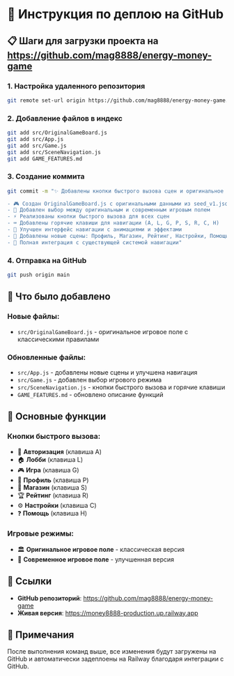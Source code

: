 # 🚀 Инструкция по деплою на GitHub

## 📋 Шаги для загрузки проекта на https://github.com/mag8888/energy-money-game

### 1. Настройка удаленного репозитория
```bash
git remote set-url origin https://github.com/mag8888/energy-money-game.git
```

### 2. Добавление файлов в индекс
```bash
git add src/OriginalGameBoard.js
git add src/App.js
git add src/Game.js
git add src/SceneNavigation.js
git add GAME_FEATURES.md
```

### 3. Создание коммита
```bash
git commit -m "✨ Добавлены кнопки быстрого вызова сцен и оригинальное игровое поле

- 🎮 Создан OriginalGameBoard.js с оригинальными данными из seed_v1.json
- 🎯 Добавлен выбор между оригинальным и современным игровым полем
- ⚡ Реализованы кнопки быстрого вызова для всех сцен
- ⌨️ Добавлены горячие клавиши для навигации (A, L, G, P, S, R, C, H)
- 🎨 Улучшен интерфейс навигации с анимациями и эффектами
- 📱 Добавлены новые сцены: Профиль, Магазин, Рейтинг, Настройки, Помощь
- 🔧 Полная интеграция с существующей системой навигации"
```

### 4. Отправка на GitHub
```bash
git push origin main
```

## 🎯 Что было добавлено

### Новые файлы:
- `src/OriginalGameBoard.js` - оригинальное игровое поле с классическими правилами

### Обновленные файлы:
- `src/App.js` - добавлены новые сцены и улучшена навигация
- `src/Game.js` - добавлен выбор игрового режима
- `src/SceneNavigation.js` - кнопки быстрого вызова и горячие клавиши
- `GAME_FEATURES.md` - обновлено описание функций

## 🌟 Основные функции

### Кнопки быстрого вызова:
- 🔐 **Авторизация** (клавиша A)
- 🏠 **Лобби** (клавиша L)  
- 🎮 **Игра** (клавиша G)
- 👤 **Профиль** (клавиша P)
- 🛒 **Магазин** (клавиша S)
- 🏆 **Рейтинг** (клавиша R)
- ⚙️ **Настройки** (клавиша C)
- ❓ **Помощь** (клавиша H)

### Игровые режимы:
- 🏛️ **Оригинальное игровое поле** - классическая версия
- 🚀 **Современное игровое поле** - улучшенная версия

## 🔗 Ссылки

- **GitHub репозиторий**: https://github.com/mag8888/energy-money-game
- **Живая версия**: https://money8888-production.up.railway.app

## 📝 Примечания

После выполнения команд выше, все изменения будут загружены на GitHub и автоматически задеплоены на Railway благодаря интеграции с GitHub.

